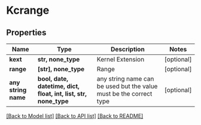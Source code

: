 # Kcrange



## Properties
Name | Type | Description | Notes
------------ | ------------- | ------------- | -------------
**kext** | **str, none_type** | Kernel Extension | [optional] 
**range** | **[str], none_type** | Range | [optional] 
**any string name** | **bool, date, datetime, dict, float, int, list, str, none_type** | any string name can be used but the value must be the correct type | [optional]

[[Back to Model list]](../README.md#documentation-for-models) [[Back to API list]](../README.md#documentation-for-api-endpoints) [[Back to README]](../README.md)


